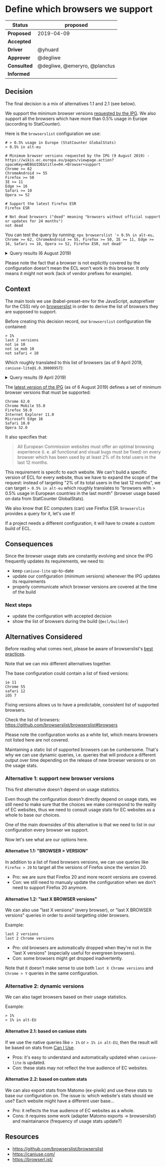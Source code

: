 # Define which browsers we support

| Status        | proposed                      |
| ------------- | ----------------------------- |
| **Proposed**  | 2019-04-09                    |
| **Accepted**  |                               |
| **Driver**    | @yhuard                       |
| **Approver**  | @degliwe                      |
| **Consulted** | @degliwe, @emeryro, @planctus |
| **Informed**  |                               |

## Decision

The final decision is a mix of alternatives 1.1 and 2.1 (see below).

We support the minimum browser versions [requested by the IPG](https://wikis.ec.europa.eu/pages/viewpage.action?spaceKey=WEBGUIDE&title=04.+Browser+support). We also support all the browsers which have more than 0.5% usage in Europe (according to StatCounter).

Here is the `browserslist` configuration we use:

```
# > 0.5% usage in Europe (StatCounter GlobalStats)
> 0.5% in alt-eu

# Minimum browser versions requested by the IPG (9 August 2019) - https://wikis.ec.europa.eu/pages/viewpage.action?spaceKey=WEBGUIDE&title=04.+Browser+support
Chrome >= 62
ChromeAndroid >= 55
Firefox >= 50
IE >= 11
Edge >= 16
Safari >= 10
Opera >= 52

# Support the latest Firefox ESR
Firefox ESR

# Not dead browsers ("dead" meaning "browsers without official support or updates for 24 months")
not dead
```

You can test the query by running: `npx browserslist '> 0.5% in alt-eu, Chrome >= 62, ChromeAndroid >= 55, Firefox >= 50, IE >= 11, Edge >= 16, Safari >= 10, Opera >= 52, Firefox ESR, not dead'`

<details>
 <summary>Query results (6 August 2019)</summary>

```
and_chr 75
chrome 75
chrome 74
chrome 73
chrome 72
chrome 71
chrome 70
chrome 69
chrome 68
chrome 67
chrome 66
chrome 65
chrome 64
chrome 63
chrome 62
chrome 49
edge 18
edge 17
edge 16
firefox 68
firefox 67
firefox 66
firefox 65
firefox 64
firefox 63
firefox 62
firefox 61
firefox 60
firefox 59
firefox 58
firefox 57
firefox 56
firefox 55
firefox 54
firefox 53
firefox 52
firefox 51
firefox 50
ie 11
ios_saf 12.2-12.3
ios_saf 12.0-12.1
ios_saf 11.3-11.4
opera 62
opera 60
opera 58
opera 57
opera 56
opera 55
opera 54
opera 53
opera 52
safari 12.1
safari 12
safari 11.1
safari 11
safari 10.1
safari 10
samsung 9.2
```

</details>

Please note the fact that a browser is not explicitly covered by the configuration doesn't mean the ECL won't work in this browser. It only means it might not work (lack of vendor prefixes for example).

## Context

The main tools we use (babel-preset-env for the JavaScript, autoprefixer for the CSS) rely on [browserslist](https://github.com/browserslist/browserslist) in order to derive the list of browsers they are supposed to support.

Before creating this decision record, our `browserslist` configuration file contained:

```
> 1%
last 2 versions
not ie 10
not ie_mob 10
not safari < 10
```

Which roughly translated to this list of browsers (as of 9 April 2019, `caniuse-lite@1.0.30000957`):

<details>
 <summary>Query results (9 April 2019)</summary>

```
and_chr 71
and_ff 64
and_qq 1.2
and_uc 11.8
android 67
android 4.4.3-4.4.4
baidu 7.12
bb 10
bb 7
chrome 73
chrome 72
chrome 71
edge 18
edge 17
firefox 66
firefox 65
ie 11
ie_mob 11
ios_saf 12.0-12.1
ios_saf 11.3-11.4
op_mini all
op_mob 46
op_mob 12.1
opera 58
opera 57
safari 12
safari 11.1
samsung 8.2
samsung 7.2-7.4
```

</details>

The [latest version of the IPG](https://wikis.ec.europa.eu/display/WEBGUIDE/04.+Browser+support) (as of 6 August 2019) defines a set of minimum browser versions that must be supported:

```
Chrome 62.0
Chrome Mobile 55.0
Firefox 50.0
Internet Explorer 11.0
Microsoft Edge 16
Safari 10.0
Opera 52.0
```

It also specifies that:

> All European Commission websites must offer an optimal browsing experience (i. e. all functional and visual bugs must be fixed) on every browser which has been used by at least 2% of its total users in the last 12 months.

This requirement is specifc to each website. We can't build a specific version of ECL for every website, thus we have to expand the scope of the request: instead of targeting "2% of its total users in the last 12 months", we can target `> 0.5% in alt-eu` which roughly translates to "browsers with > 0.5% usage in European countries in the last month" (browser usage based on data from StatCounter GlobalStats).

We also know that EC computers (can) use Firefox ESR. `browserslis` provides a query for it, let's use it!

If a project needs a different configuration, it will have to create a custom build of ECL.

## Consequences

Since the browser usage stats are constantly evolving and since the IPG frequently updates its requirements, we need to:

- keep `caniuse-lite` up-to-date
- update our configuration (minimum versions) whenever the IPG updates its requirements
- properly communicate which browser versions are covered at the time of the build

### Next steps

- update the configuration with accepted decision
- show the list of browsers during the build (`@ecl/builder`)

## Alternatives Considered

Before reading what comes next, please be aware of browserslist's [best practices](https://github.com/browserslist/browserslist#best-practices).

Note that we can mix different alternatives together.

The base configuration could contain a list of fixed versions:

```
ie 11
Chrome 55
safari 12
iOS 7
```

Fixing versions allows us to have a predictable, consistent list of supported browsers.

Check the list of browsers: https://github.com/browserslist/browserslist#browsers

Please note the configuration works as a white list, which means browsers not listed here are not covered.

Maintaining a static list of supported browsers can be cumbersome. That's why we can use dynamic queries, i.e. queries that will produce a different output over time depending on the release of new browser versions or on the usage stats.

### Alternative 1: support new browser versions

This first alternative doesn't depend on usage statistics.

Even though the configuration doesn't directly depend on usage stats, we still need to make sure that the choices we make correspond to the reality of EC websites, thus we need to consult usage stats for EC websites as a whole to base our choices.

One of the main downsides of this alternative is that we need to list in our configuration every browser we support.

Now let's see what are our options here.

#### Alternative 1.1: "BROWSER > VERSION"

In addition to a list of fixed browsers versions, we can use queries like `Firefox > 20` to target all the versions of Firefox since the version 20.

- Pro: we are sure that Firefox 20 and more recent versions are covered.
- Con: we still need to manualy update the configuration when we don't need to support Firefox 20 anymore.

#### Alternative 1.2: "last X BROWSER versions"

We can also use "last X versions" (every browser), or "last X BROWSER versions" queries in order to avoid targetting older browsers.

Example:

```
last 2 versions
last 2 Chrome versions
```

- Pro: old browsers are automatically dropped when they're not in the "last X versions" (especially useful for evergreen browsers).
- Con: some browsers might get dropped inadvertently.

Note that it doesn't make sense to use both `last X Chrome versions` and `Chrome > Y` queries in the same configuration.

### Alternative 2: dynamic versions

We can also taget browsers based on their usage statistics.

Example:

```
> 1%
> 1% in alt-EU
```

#### Alternative 2.1: based on caniuse stats

If we use the native queries like `> 1%` or `> 1% in alt-EU`, then the result will be based on stats from [Can I Use](https://caniuse.com/).

- Pros: it's easy to understand and automatically updated when `caniuse-lite` is updated.
- Con: these stats may not reflect the true audience of EC websites.

#### Alternative 2.2: based on custom stats

We can also export stats from Matomo (ex-piwik) and use these stats to base our configuration on. The issue is: which website's stats should we use? Each website might have a different user base...

- Pro: it reflects the true audience of EC websites as a whole.
- Cons: it requires some work (adapter Matomo exports -> browserslist) and maintainance (frequency of usage stats update?)

## Resources

- https://github.com/browserslist/browserslist
- https://caniuse.com/
- https://browserl.ist/
